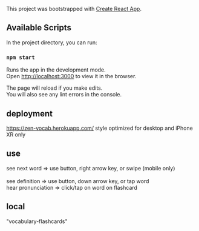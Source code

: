 This project was bootstrapped with [Create React App](https://github.com/facebook/create-react-app).

## Available Scripts

In the project directory, you can run:

### `npm start`

Runs the app in the development mode.<br />
Open [http://localhost:3000](http://localhost:3000) to view it in the browser.

The page will reload if you make edits.<br />
You will also see any lint errors in the console.

## deployment
https://zen-vocab.herokuapp.com/
style optimized for desktop and iPhone XR only

## use
see next word => use button, right arrow key, or swipe (mobile only)   
<br /> 
see definition => use button, down arrow key, or tap word
<br /> 
hear pronunciation => click/tap on word on flashcard

## local
"vocabulary-flashcards"